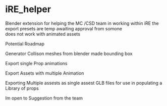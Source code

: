 # iRE_helper
Blender extension for helping the MC /CSD team in working within iRE
the export presets are temp awaiting approval from somone   
does not work with animated assets 

Potential Roadmap 

Generator Collison meshes from blender made bounding box 

Export single Prop animations 

Export Assets with multiple Animation  

Exporting Multiple assests as single assest  GLB files for use in populating a Library of props 

Im open to Suggestion from the team 









